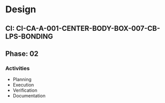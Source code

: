 # Design

## CI: CI-CA-A-001-CENTER-BODY-BOX-007-CB-LPS-BONDING
## Phase: 02

### Activities
- Planning
- Execution
- Verification
- Documentation
